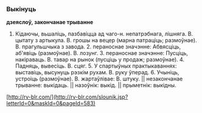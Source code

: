 ### Выкінуць
**дзеяслоў, закончанае трыванне**

1. Кідаючы, вьшаліць, пазбавіцца ад чаго-н. непатрэбнага, лішняга. В. цытату з артыкула. В. грошы на вецер (марна патраціць; размоўнае). В. прагульшчыка з завода. 2. пераноснае значэнне: Абвясціць, аб'явіць (размоўнае). В. лозунг. 3. пераноснае значэнне: Пусціць, накіраваць. В. тавар на рынок (пусціць у продаж; размоўнае). 4. Падняць, вывесіць. В. сцяг. 5. У спартыўных практыкаваннях: выставіць, высунуць рэзкім рухам. В. руку ўперад. 6. Учыніць, устроіць (размоўнае). В. жартаўлівае: В. штуку. || незакончанае трыванне: выкідаць. || назоўнік: выкід. || прыметнік: выкідны.

<a rel="author">[http://rv-blr.com/](http://rv-blr.com/slounik.jsp?letterId=0&maskId=0&pageId=583)</a>
